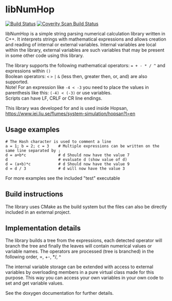 # libNumHop

[![Build Status](https://travis-ci.org/peterNordin/libNumHop.svg?branch=master)](https://travis-ci.org/peterNordin/libNumHop)
<a href="https://scan.coverity.com/projects/peternordin-libnumhop">
  <img alt="Coverity Scan Build Status"
       src="https://scan.coverity.com/projects/13138/badge.svg"/>
</a>

libNumHop is a simple string parsing numerical calculation library written in C++.
It interprets strings with mathematical expressions and allows creation and reading of internal or external variables.
Internal variables are local within the library, external variables are such variables that may be present in some other code using this library.

The library supports the following mathematical operators: `= + - * / ^` and expressions within `()`  
Boolean operators: `<` `>` `|` `&` (less then, greater then, or, and) are also supported.  
Note! For an expression like `-4 < -3` you need to place the values in parenthesis like this: `(-4) < (-3)` or use variables.  
Scripts can have LF, CRLF or CR line endings.

This library was developed for and is used inside Hopsan, https://www.iei.liu.se/flumes/system-simulation/hopsan?l=en

## Usage examples

```
# The Hash character is used to comment a line
a = 1; b = 2; c = 3    # Multiple expressions can be written on the same line separated by ;
d = a+b*c              # d Should now have the value 7
d                      # evaluate d (show value of d)
d = (a+b)*c            # d Should now have the value 9
d = d / 3              # d will now have the value 3
```


For more examples see the included "test" executable

## Build instructions
The library uses CMake as the build system but the files can also be directly included in an external project.

## Implementation details
The library builds a tree from the expressions, each detected operator will branch the tree and finally the leaves will contain numerical values or variable names.
The operators are processed (tree is branched) in the following order, =, +-, */, ^ 

The internal variable storage can be extended with access to external variables by overloading members in a pure virtual class made for this purpose.
This way you can access your own variables in your own code to set and get variable values.

See the doxygen documentation for further details.

